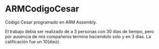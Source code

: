 # ARMCodigoCesar
Código Cesar programado en ARM Assembly.

El trabajo debia ser realizado de a 3 personas con 30 dias de tiempo, pero por ausencia de mis compañeros termine haciendolo solo y en 3 dias. La calificación fue un 10(diez).
